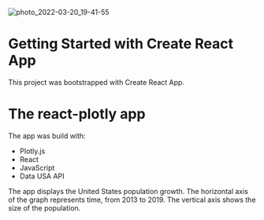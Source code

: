 ![photo_2022-03-20_19-41-55](https://user-images.githubusercontent.com/86261719/159193102-054e822e-a9fd-4501-9d49-57f65009a942.jpg)

# Getting Started with Create React App

This project was bootstrapped with Create React App.

# The react-plotly app
The app was build with:
 * Plotly.js
 * React
 * JavaScript
 * Data USA API

The app displays the United States population growth. The horizontal axis of the graph represents time, from 2013 to 2019. The vertical axis shows the size of the population.




